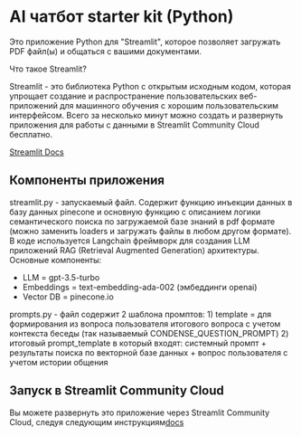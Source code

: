 # AI чатбот starter kit (Python)

Это приложение Python для "Streamlit", которое позволяет загружать PDF файл(ы) и общаться с вашими документами.

Что такое Streamlit?

Streamlit - это библиотека Python с открытым исходным кодом, которая упрощает создание и распространение пользовательских веб-приложений для машинного обучения c хорошим пользовательским интерфейсом. Всего за несколько минут можно создать и развернуть приложения для работы с данными в Streamlit Community Cloud бесплатно.

[Streamlit Docs](https://docs.streamlit.io/)

## Компоненты приложения

streamlit.py - запускаемый файл. 
Содержит функцию инъекции данных в базу данных pinecone и основную функцию с описанием логики семантического поиска по загружаемой базе знаний в pdf формате (можно заменить loaders и загружать файлы в любом другом формате). 
В коде используется Langchain фреймворк для создания LLM приложений RAG (Retrieval Augmented Generation) архитектуры.
Основные компоненты:
- LLM = gpt-3.5-turbo
- Embeddings = text-embedding-ada-002 (эмбеддинги openai)
- Vector DB = pinecone.io

prompts.py - файл содержит 2 шаблона промптов: 1) template = для формирования из вопроса пользователя итогового вопроса с учетом контекста беседы (так называемый CONDENSE_QUESTION_PROMPT) 2) итоговый prompt_template в который входят: системный промпт + результаты поиска по векторной базе данных + вопрос пользователя с учетом истории общения

## Запуск в Streamlit Community Cloud

Вы можете развернуть это приложение через Streamlit Community Cloud, следуя следующим инструкциям[docs](https://docs.streamlit.io/streamlit-community-cloud/get-started)

